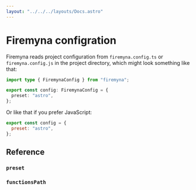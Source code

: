 ```yaml
---
layout: "../../../layouts/Docs.astro"
---
```


# Firemyna configration

Firemyna reads project configuration from `firemyna.config.ts` or `firemyna.config.js` in the project directory, which might look something like that:

```ts
import type { FiremynaConfig } from "firemyna";

export const config: FiremynaConfig = {
  preset: "astro",
};
```

Or like that if you prefer JavaScript:

```js
export const config = {
  preset: "astro",
};
```

## Reference

### `preset`

### `functionsPath`
